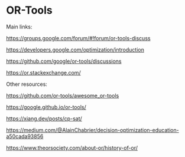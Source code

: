 # OR-Tools

Main links:

https://groups.google.com/forum/#!forum/or-tools-discuss

https://developers.google.com/optimization/introduction

https://github.com/google/or-tools/discussions

https://or.stackexchange.com/

Other resources:

https://github.com/or-tools/awesome_or-tools

https://google.github.io/or-tools/

https://xiang.dev/posts/cp-sat/

https://medium.com/@AlainChabrier/decision-optimization-education-a50cada93856

https://www.theorsociety.com/about-or/history-of-or/
